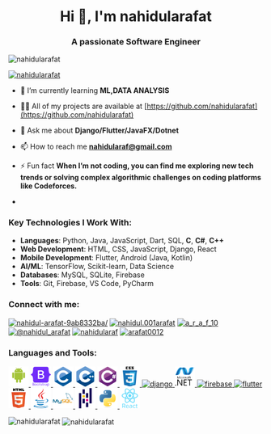<h1 align="center">Hi 👋, I'm nahidularafat</h1>
<h3 align="center">A passionate Software Engineer</h3>

<p align="left"> <img src="https://komarev.com/ghpvc/?username=nahidularafat&label=Profile%20views&color=0e75b6&style=flat" alt="nahidularafat" /> </p>

<p align="left"> <a href="https://github.com/ryo-ma/github-profile-trophy"><img src="https://github-profile-trophy.vercel.app/?username=nahidularafat" alt="nahidularafat" /></a> </p>

- 🌱 I’m currently learning **ML,DATA ANALYSIS**

- 👨‍💻 All of my projects are available at [https://github.com/nahidularafat](https://github.com/nahidularafat)

- 💬 Ask me about **Django/Flutter/JavaFX/Dotnet**

- 📫 How to reach me **nahidularaf@gmail.com**

- ⚡ Fun fact **When I’m not coding, you can find me exploring new tech trends or solving **complex algorithmic challenges** on coding platforms like **Codeforces**.**

- 
### Key Technologies I Work With:
- **Languages**: Python, Java, JavaScript, Dart, SQL, **C**, **C#**, **C++**
- **Web Development**: HTML, CSS, JavaScript, Django, React
- **Mobile Development**: Flutter, Android (Java, Kotlin)
- **AI/ML**: TensorFlow, Scikit-learn, Data Science
- **Databases**: MySQL, SQLite, Firebase
- **Tools**: Git, Firebase, VS Code, PyCharm

<h3 align="left">Connect with me:</h3>
<p align="left">
<a href="https://linkedin.com/in/nahidul-arafat-9ab8332ba/" target="blank"><img align="center" src="https://raw.githubusercontent.com/rahuldkjain/github-profile-readme-generator/master/src/images/icons/Social/linked-in-alt.svg" alt="nahidul-arafat-9ab8332ba/" height="30" width="40" /></a>
<a href="https://fb.com/nahidul.001arafat" target="blank"><img align="center" src="https://raw.githubusercontent.com/rahuldkjain/github-profile-readme-generator/master/src/images/icons/Social/facebook.svg" alt="nahidul.001arafat" height="30" width="40" /></a>
<a href="https://instagram.com/a_r_a_f_10" target="blank"><img align="center" src="https://raw.githubusercontent.com/rahuldkjain/github-profile-readme-generator/master/src/images/icons/Social/instagram.svg" alt="a_r_a_f_10" height="30" width="40" /></a>
<a href="https://www.youtube.com/c/@nahidul_arafat" target="blank"><img align="center" src="https://raw.githubusercontent.com/rahuldkjain/github-profile-readme-generator/master/src/images/icons/Social/youtube.svg" alt="@nahidul_arafat" height="30" width="40" /></a>
<a href="https://www.codechef.com/users/nahidularaf" target="blank"><img align="center" src="https://cdn.jsdelivr.net/npm/simple-icons@3.1.0/icons/codechef.svg" alt="nahidularaf" height="30" width="40" /></a>
<a href="https://codeforces.com/profile/arafat0012" target="blank"><img align="center" src="https://raw.githubusercontent.com/rahuldkjain/github-profile-readme-generator/master/src/images/icons/Social/codeforces.svg" alt="arafat0012" height="30" width="40" /></a>
</p>

<h3 align="left">Languages and Tools:</h3>
<p align="left"> <a href="https://developer.android.com" target="_blank" rel="noreferrer"> <img src="https://raw.githubusercontent.com/devicons/devicon/master/icons/android/android-original-wordmark.svg" alt="android" width="40" height="40"/> </a> <a href="https://getbootstrap.com" target="_blank" rel="noreferrer"> <img src="https://raw.githubusercontent.com/devicons/devicon/master/icons/bootstrap/bootstrap-plain-wordmark.svg" alt="bootstrap" width="40" height="40"/> </a> <a href="https://www.cprogramming.com/" target="_blank" rel="noreferrer"> <img src="https://raw.githubusercontent.com/devicons/devicon/master/icons/c/c-original.svg" alt="c" width="40" height="40"/> </a> <a href="https://www.w3schools.com/cpp/" target="_blank" rel="noreferrer"> <img src="https://raw.githubusercontent.com/devicons/devicon/master/icons/cplusplus/cplusplus-original.svg" alt="cplusplus" width="40" height="40"/> </a> <a href="https://www.w3schools.com/cs/" target="_blank" rel="noreferrer"> <img src="https://raw.githubusercontent.com/devicons/devicon/master/icons/csharp/csharp-original.svg" alt="csharp" width="40" height="40"/> </a> <a href="https://www.w3schools.com/css/" target="_blank" rel="noreferrer"> <img src="https://raw.githubusercontent.com/devicons/devicon/master/icons/css3/css3-original-wordmark.svg" alt="css3" width="40" height="40"/> </a> <a href="https://www.djangoproject.com/" target="_blank" rel="noreferrer"> <img src="https://cdn.worldvectorlogo.com/logos/django.svg" alt="django" width="40" height="40"/> </a> <a href="https://dotnet.microsoft.com/" target="_blank" rel="noreferrer"> <img src="https://raw.githubusercontent.com/devicons/devicon/master/icons/dot-net/dot-net-original-wordmark.svg" alt="dotnet" width="40" height="40"/> </a> <a href="https://firebase.google.com/" target="_blank" rel="noreferrer"> <img src="https://www.vectorlogo.zone/logos/firebase/firebase-icon.svg" alt="firebase" width="40" height="40"/> </a> <a href="https://flutter.dev" target="_blank" rel="noreferrer"> <img src="https://www.vectorlogo.zone/logos/flutterio/flutterio-icon.svg" alt="flutter" width="40" height="40"/> </a> <a href="https://www.w3.org/html/" target="_blank" rel="noreferrer"> <img src="https://raw.githubusercontent.com/devicons/devicon/master/icons/html5/html5-original-wordmark.svg" alt="html5" width="40" height="40"/> </a> <a href="https://www.java.com" target="_blank" rel="noreferrer"> <img src="https://raw.githubusercontent.com/devicons/devicon/master/icons/java/java-original.svg" alt="java" width="40" height="40"/> </a> <a href="https://www.mysql.com/" target="_blank" rel="noreferrer"> <img src="https://raw.githubusercontent.com/devicons/devicon/master/icons/mysql/mysql-original-wordmark.svg" alt="mysql" width="40" height="40"/> </a> <a href="https://pandas.pydata.org/" target="_blank" rel="noreferrer"> <img src="https://raw.githubusercontent.com/devicons/devicon/2ae2a900d2f041da66e950e4d48052658d850630/icons/pandas/pandas-original.svg" alt="pandas" width="40" height="40"/> </a> <a href="https://www.python.org" target="_blank" rel="noreferrer"> <img src="https://raw.githubusercontent.com/devicons/devicon/master/icons/python/python-original.svg" alt="python" width="40" height="40"/> </a> <a href="https://reactjs.org/" target="_blank" rel="noreferrer"> <img src="https://raw.githubusercontent.com/devicons/devicon/master/icons/react/react-original-wordmark.svg" alt="react" width="40" height="40"/> </a> </p>

<p><img align="left" src="https://github-readme-stats.vercel.app/api/top-langs?username=nahidularafat&show_icons=true&locale=en&layout=compact" alt="nahidularafat" /></p>

<p>&nbsp;<img align="center" src="https://github-readme-stats.vercel.app/api?username=nahidularafat&show_icons=true&locale=en" alt="nahidularafat" /></p>


